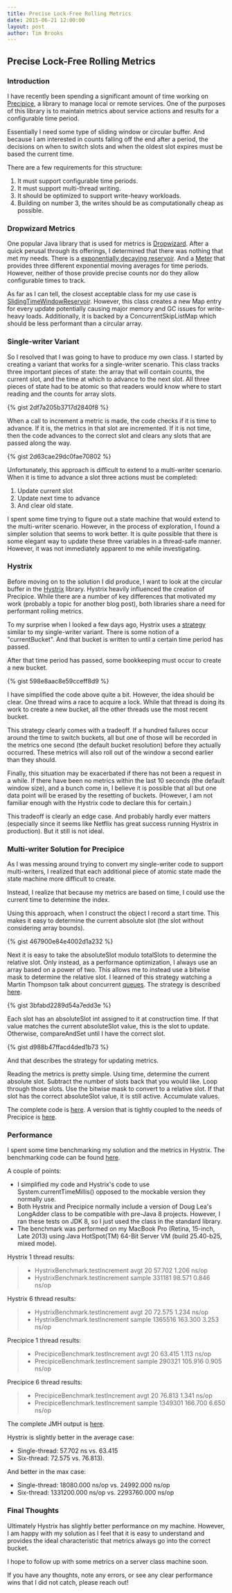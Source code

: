 ```yaml
---
title: Precise Lock-Free Rolling Metrics
date: 2015-06-21 12:00:00
layout: post
author: Tim Brooks
---
```


## Precise Lock-Free Rolling Metrics

### Introduction

I have recently been spending a significant amount of time working on [Precipice](https://github.com/tbrooks8/Precipice), a library to manage local or remote services. One of the purposes of this library is to maintain metrics about service actions and results for a configurable time period.

Essentially I need some type of sliding window or circular buffer. And because I am interested in counts falling off the end after a period, the decisions on when to switch slots and when the oldest slot expires must be based the current time.

There are a few requirements for this structure:

1. It must support configurable time periods. 
2. It must support multi-thread writing.
3. It should be optimized to support write-heavy workloads. 
4. Building on number 3, the writes should be as computationally cheap as possible.

### Dropwizard Metrics

One popular Java library that is used for metrics is [Dropwizard](https://dropwizard.github.io/metrics/3.1.0/). After a quick perusal through its offerings, I determined that there was nothing that met my needs. There is a [exponentially decaying reservoir](https://github.com/dropwizard/metrics/blob/master/metrics-core/src/main/java/com/codahale/metrics/ExponentiallyDecayingReservoir.java). And a [Meter](https://github.com/dropwizard/metrics/blob/master/metrics-core/src/main/java/com/codahale/metrics/Meter.java) that provides three different exponential moving averages for time periods. However, neither of those provide precise counts nor do they allow configurable times to track.

As far as I can tell, the closest acceptable class for my use case is [SlidingTimeWindowReservoir](https://github.com/dropwizard/metrics/blob/master/metrics-core/src/main/java/com/codahale/metrics/SlidingTimeWindowReservoir.java). However, this class creates a new Map entry for every update potentially causing major memory and GC issues for write-heavy loads. Additionally, it is backed by a ConcurrentSkipListMap which should be less performant than a circular array.

### Single-writer Variant

So I resolved that I was going to have to produce my own class. I started by creating a variant that works for a single-writer scenario. This class tracks three important pieces of state: the array that will contain counts, the current slot, and the time at which to advance to the next slot. All three pieces of state had to be atomic so that readers would know where to start reading and the counts for array slots.

{% gist 2df7a205b3717d2840f8 %}

When a call to increment a metric is made, the code checks if it is time to advance. If it is, the metrics in that slot are incremented. If it is not time, then the code advances to the correct slot and clears any slots that are passed along the way.

{% gist 2d63cae29dc0fae70802 %}

Unfortunately, this approach is difficult to extend to a multi-writer scenario. When it is time to advance a slot three actions must be completed:

1. Update current slot
2. Update next time to advance
3. And clear old state.

I spent some time trying to figure out a state machine that would extend to the multi-writer scenario. However, in the process of exploration, I found a simpler solution that seems to work better. It is quite possible that there is some elegant way to update these three variables in a thread-safe manner. However, it was not immediately apparent to me while investigating.

### Hystrix

Before moving on to the solution I did produce, I want to look at the circular buffer in the [Hystrix](https://github.com/Netflix/Hystrix) library. Hystrix heavily influenced the creation of Precipice. While there are a number of key differences that motivated my work (probably a topic for another blog post), both libraries share a need for performant rolling metrics.

To my surprise when I looked a few days ago, Hystrix uses a [strategy](https://github.com/Netflix/Hystrix/blob/master/hystrix-core/src/main/java/com/netflix/hystrix/util/HystrixRollingNumber.java) similar to my single-writer variant. There is some notion of a "currentBucket". And that bucket is written to until a certain time period has passed.

After that time period has passed, some bookkeeping must occur to create a new bucket.

{% gist 598e8aac8e59cceff8d9 %}

I have simplified the code above quite a bit. However, the idea should be clear. One thread wins a race to acquire a lock. While that thread is doing its work to create a new bucket, all the other threads use the most recent bucket.

This strategy clearly comes with a tradeoff. If a hundred failures occur around the time to switch buckets, all but one of those will be recorded in the metrics one second (the default bucket resolution) before they actually occurred. These metrics will also roll out of the window a second earlier than they should.

Finally, this situation may be exacerbated if there has not been a request in a while. If there have been no metrics within the last 10 seconds (the default window size), and a bunch come in, I believe it is possible that all but one data point will be erased by the resetting of buckets. (However, I am not familiar enough with the Hystrix code to declare this for certain.)

This tradeoff is clearly an edge case. And probably hardly ever matters (especially since it seems like Netflix has great success running Hystrix in production). But it still is not ideal.

### Multi-writer Solution for Precipice

As I was messing around trying to convert my single-writer code to support multi-writers, I realized that each additional piece of atomic state made the state machine more difficult to create.

Instead, I realize that because my metrics are based on time, I could use the current time to determine the index.

Using this approach, when I construct the object I record a start time. This makes it easy to determine the current absolute slot (the slot without considering array bounds).

{% gist 467900e84e4002d1a232 %}

Next it is easy to take the absoluteSlot modulo totalSlots to determine the relative slot. Only instead, as a performance optimization, I always use an array based on a power of two. This allows me to instead use a bitwise mask to determine the relative slot. I learned of this strategy watching a Martin Thompson talk about concurrent [queues](https://github.com/mjpt777/examples/tree/master/src/java/uk/co/real_logic/queues). The strategy is described [here](http://psy-lob-saw.blogspot.com/2013/03/single-producerconsumer-lock-free-queue.html).

{% gist 3bfabd2289d54a7edd3e %}

Each slot has an absoluteSlot int assigned to it at construction time. If that value matches the current absoluteSlot value, this is the slot to update. Otherwise, compareAndSet until I have the correct slot.

{% gist d988b47ffacd4ded1b73 %}

And that describes the strategy for updating metrics.

Reading the metrics is pretty simple. Using time, determine the current absolute slot. Subtract the number of slots back that you would like. Loop through those slots. Use the bitwise mask to convert to a relative slot. If that slot has the correct absoluteSlot value, it is still active. Accumulate values.

The complete code is [here](https://github.com/tbrooks8/sliding-window-benchmark/blob/master/src/main/java/net/uncontended/precipice/CircularBuffer.java). A version that is tightly coupled to the needs of Precipice is [here](https://github.com/tbrooks8/Precipice/blob/master/src/main/java/net/uncontended/precipice/metrics/DefaultActionMetrics.java).

### Performance

I spent some time benchmarking my solution and the metrics in Hystrix. The benchmarking code can be found [here](https://github.com/tbrooks8/sliding-window-benchmark).

A couple of points:

* I simplified my code and Hystrix's code to use System.currentTimeMillis() opposed to the mockable version they normally use.
* Both Hystrix and Precipice normally include a version of Doug Lea's LongAdder class to be compatible with pre-Java 8 projects. However, I ran these tests on JDK 8, so I just used the class in the standard library.
* The benchmark was performed on my MacBook Pro (Retina, 15-inch, Late 2013) using Java HotSpot(TM) 64-Bit Server VM (build 25.40-b25, mixed mode).

Hystrix 1 thread results:

> * HystrixBenchmark.testIncrement    avgt      20  57.702  1.206  ns/op
> * HystrixBenchmark.testIncrement  sample  331181  98.571  0.846  ns/op

Hystrix 6 thread results:

> * HystrixBenchmark.testIncrement    avgt       20   72.575  1.234  ns/op
> * HystrixBenchmark.testIncrement  sample  1365516  163.300  3.253  ns/op

Precipice 1 thread results:

> * PrecipiceBenchmark.testIncrement    avgt      20   63.415  1.113  ns/op
> * PrecipiceBenchmark.testIncrement  sample  290321  105.916  0.905  ns/op

Precipice 6 thread results:

> * PrecipiceBenchmark.testIncrement    avgt       20   76.813  1.341  ns/op
> * PrecipiceBenchmark.testIncrement  sample  1349301  166.700  6.650  ns/op

The complete JMH output is [here](https://github.com/tbrooks8/sliding-window-benchmark/tree/master/doc).

Hystrix is slightly better in the average case:

* Single-thread: 57.702 ns vs. 63.415
* Six-thread: 72.575 vs. 76.813).

And better in the max case:

* Single-thread: 18080.000 ns/op vs. 24992.000 ns/op
* Six-thread: 1331200.000 ns/op vs. 2293760.000 ns/op

### Final Thoughts

Ultimately Hystrix has slightly better performance on my machine. However, I am happy with my solution as I feel that it is easy to understand and provides the ideal characteristic that metrics always go into the correct bucket.

I hope to follow up with some metrics on a server class machine soon.

If you have any thoughts, note any errors, or see any clear performance wins that I did not catch, please reach out!